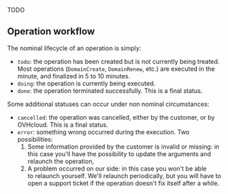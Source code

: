 TODO

## Operation workflow

The nominal lifecycle of an operation is simply:

- `todo`: the operation has been created but is not currently being treated. Most operations (`DomainCreate`, `DomainRenew`, etc.) are executed in the minute, and finalized in 5 to 10 minutes.
- `doing`: the operation is currently being executed.
- `done`: the operation terminated successfully. This is a final status.

Some additional statuses can occur under non nominal circumstances:

- `cancelled`: the operation was cancelled, either by the customer, or by OVHcloud. This is a final status.
- `error`: something wrong occurred during the execution. Two possibilities:
  1. Some information provided by the customer is invalid or missing: in this case you'll have the possibility to update the arguments and relaunch the operation,
  2. A problem occurred on our side: in this case you won't be able to relaunch yourself. We'll relaunch periodically, but you will have to open a support ticket if the operation doesn't fix itself after a while.
